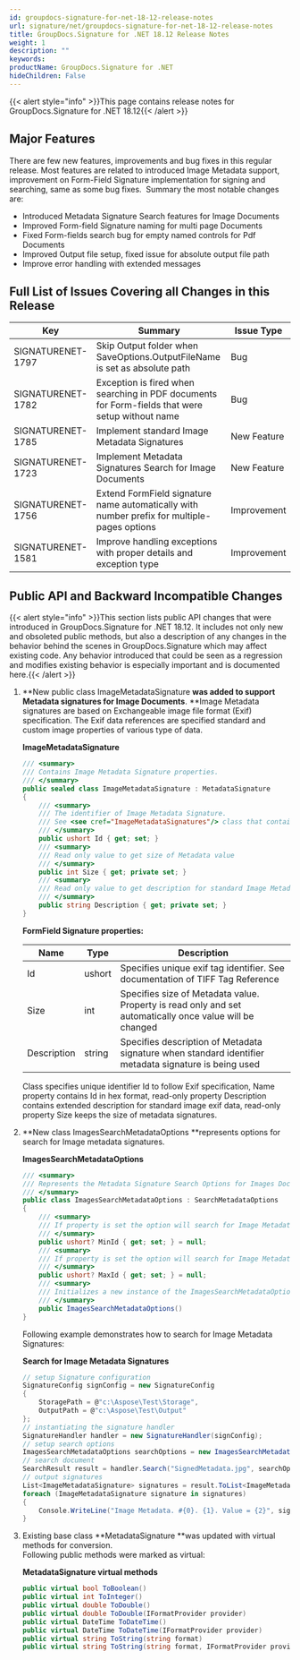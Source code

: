 ```yaml
---
id: groupdocs-signature-for-net-18-12-release-notes
url: signature/net/groupdocs-signature-for-net-18-12-release-notes
title: GroupDocs.Signature for .NET 18.12 Release Notes
weight: 1
description: ""
keywords: 
productName: GroupDocs.Signature for .NET
hideChildren: False
---
```

{{< alert style="info" >}}This page contains release notes for GroupDocs.Signature for .NET 18.12{{< /alert >}}

## Major Features

There are few new features, improvements and bug fixes in this regular release. Most features are related to introduced Image Metadata support, improvement on Form-Field Signature implementation for signing and searching, same as some bug fixes.  Summary the most notable changes are:

*   Introduced Metadata Signature Search features for Image Documents
*   Improved Form-field Signature naming for multi page Documents
*   Fixed Form-fields search bug for empty named controls for Pdf Documents
*   Improved Output file setup, fixed issue for absolute output file path
*   Improve error handling with extended messages

## Full List of Issues Covering all Changes in this Release

| Key | Summary | Issue Type |
| --- | --- | --- |
| SIGNATURENET-1797 | Skip Output folder when SaveOptions.OutputFileName is set as absolute path | Bug |
| SIGNATURENET-1782 | Exception is fired when searching in PDF documents for Form-fields that were setup without name | Bug |
| SIGNATURENET-1785 | Implement standard Image Metadata Signatures | New Feature |
| SIGNATURENET-1723 | Implement Metadata Signatures Search for Image Documents | New Feature |
| SIGNATURENET-1756 | Extend FormField signature name automatically with number prefix for multiple-pages options | Improvement |
| SIGNATURENET-1581 | Improve handling exceptions with proper details and exception type | Improvement |

## Public API and Backward Incompatible Changes

{{< alert style="info" >}}This section lists public API changes that were introduced in GroupDocs.Signature for .NET 18.12. It includes not only new and obsoleted public methods, but also a description of any changes in the behavior behind the scenes in GroupDocs.Signature which may affect existing code. Any behavior introduced that could be seen as a regression and modifies existing behavior is especially important and is documented here.{{< /alert >}}

1.  **New public class ImageMetadataSignature **was added to support Metadata signatures for Image Documents**. **Image Metadata signatures are based on Exchangeable image file format (Exif) specification. The Exif data references are specified standard and custom image properties of various type of data.
    
    **ImageMetadataSignature**
    
    ```csharp
    /// <summary>
    /// Contains Image Metadata Signature properties.
    /// </summary>
    public sealed class ImageMetadataSignature : MetadataSignature
    {
    	/// <summary>
    	/// The identifier of Image Metadata Signature.
    	/// See <see cref="ImageMetadataSignatures"/> class that contains standard Signature with predefined Id value.
    	/// </summary>
    	public ushort Id { get; set; }
    	/// <summary>
    	/// Read only value to get size of Metadata value
    	/// </summary>
    	public int Size { get; private set; }
    	/// <summary>
    	/// Read only value to get description for standard Image Metadata signature
    	/// </summary>
    	public string Description { get; private set; }
    }
    ```
    
    **FormField Signature properties:**
    
    | Name | Type | Description |
    | --- | --- | --- |
    | Id | ushort | Specifies unique exif tag identifier. See documentation of TIFF Tag Reference |
    | Size | int | Specifies size of Metadata value. Property is read only and set automatically once value will be changed |
    | Description | string | Specifies description of Metadata signature when standard identifier metadata signature is being used |
    
    Class specifies unique identifier Id to follow Exif specification, Name property contains Id in hex format, read-only property Description contains extended description for standard image exif data, read-only property Size keeps the size of metadata signatures.
    
2.  **New class ImagesSearchMetadataOptions **represents options for search for Image metadata signatures.
    
    **ImagesSearchMetadataOptions**
    
    ```csharp
    /// <summary>
    /// Represents the Metadata Signature Search Options for Images Documents.
    /// </summary>
    public class ImagesSearchMetadataOptions : SearchMetadataOptions
    {
        /// <summary>
        /// If property is set the option will search for Image Metadata with Id more or equals this Min Id value.
        /// </summary>
        public ushort? MinId { get; set; } = null;
        /// <summary>
        /// If property is set the option will search for Image Metadata with Id less than or equals this Max value.
        /// </summary>
        public ushort? MaxId { get; set; } = null;
        /// <summary>
        /// Initializes a new instance of the ImagesSearchMetadataOptions class with default values.
        /// </summary>
        public ImagesSearchMetadataOptions()
    }
    ```
    
    Following example demonstrates how to search for Image Metadata Signatures:
    
    **Search for Image Metadata Signatures**
    
    ```csharp
    // setup Signature configuration
    SignatureConfig signConfig = new SignatureConfig
    {
        StoragePath = @"c:\Aspose\Test\Storage",
        OutputPath = @"c:\Aspose\Test\Output"
    };
    // instantiating the signature handler
    SignatureHandler handler = new SignatureHandler(signConfig);
    // setup search options
    ImagesSearchMetadataOptions searchOptions = new ImagesSearchMetadataOptions();
    // search document
    SearchResult result = handler.Search("SignedMetadata.jpg", searchOptions);
    // output signatures
    List<ImageMetadataSignature> signatures = result.ToList<ImageMetadataSignature>();
    foreach (ImageMetadataSignature signature in signatures)
    {
        Console.WriteLine("Image Metadata. #{0}. {1}. Value = {2}", signature.Name, signature.Description, signature.ToString());
    }
    ```
    
3.  Existing base class **MetadataSignature **was updated with virtual methods for conversion.  
    Following public methods were marked as virtual:
    
    **MetadataSignature virtual methods**
    
    ```csharp
    public virtual bool ToBoolean()
    public virtual int ToInteger()
    public virtual double ToDouble()
    public virtual double ToDouble(IFormatProvider provider)
    public virtual DateTime ToDateTime()
    public virtual DateTime ToDateTime(IFormatProvider provider)
    public virtual string ToString(string format) 
    public virtual string ToString(string format, IFormatProvider provider)
    ```
